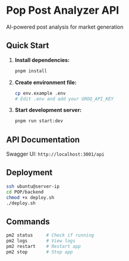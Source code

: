 # Pop Post Analyzer API

AI-powered post analysis for market generation

## Quick Start

1. **Install dependencies:**

   ```bash
   pnpm install
   ```

2. **Create environment file:**

   ```bash
   cp env.example .env
   # Edit .env and add your GROQ_API_KEY
   ```

3. **Start development server:**
   ```bash
   pnpm run start:dev
   ```

## API Documentation

Swagger UI: `http://localhost:3001/api`

## Deployment

```bash
ssh ubuntu@server-ip
cd POP/backend
chmod +x deploy.sh
./deploy.sh
```

## Commands

```bash
pm2 status     # Check if running
pm2 logs       # View logs
pm2 restart    # Restart app
pm2 stop       # Stop app
```
